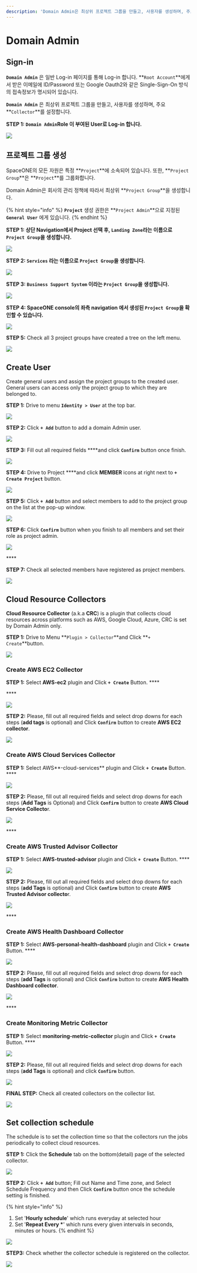 ```yaml
---
description: 'Domain Admin은 최상위 프로젝트 그룹을 만들고, 사용자를 생성하며, 주요 Collector를 설정합니다.'
---
```


# Domain Admin

## Sign-in

**`Domain Admin`** 은 일반 Log-in 페이지를 통해 Log-in 합니다. **`Root Account`**에게서 받은 이메일에 ID/Password 또는 Google Oauth2와 같은 Single-Sign-On 방식의 접속정보가 명시되어 있습니다.

**`Domain Admin`** 은 최상위 프로젝트 그룹을 만들고, 사용자를 생성하며, 주요 **`Collector`**를 설정합니다.



**STEP 1: `Domain Admin`Role 이 부여된 User로 Log-in 합니다.** 

![](../.gitbook/assets/screen-shot-2021-02-04-at-14.39.08.png)

## 프로젝트 그룹 생성

SpaceONE의 모든 자원은 특정 **`Project`**에 소속되어 있습니다. 또한,  **`Project Group`**은 **`Project`**를 그룹화합니다. 

Domain Admin은 회사의 관리 정책에 따라서 최상위 **`Project Group`**을 생성합니다. 

{% hint style="info" %}
**`Project`** 생성 권한은 **`Project Admin`**으로 지정된 **`General User`** 에게 있습니다. 
{% endhint %}



**STEP 1: 상단 Navigation에서 Project 선택 후, `Landing Zone`라는 이름으로 `Project Group`을 생성합니다.** 

![](../.gitbook/assets/create_top_project_group.png)

**STEP 2: `Services` 라는 이름으로 `Project Group`을 생성합니다.**

![](../.gitbook/assets/create_project_group_landingzone.png)

**STEP 3: `Business Support System` 이라는 `Project Group`을 생성합니다.** 

![](../.gitbook/assets/create_project_group_services.png)

**STEP 4: SpaceONE console의 좌측 navigation 에서 생성된 `Project Group`을 확인할 수 있습니다.**

![](../.gitbook/assets/create_project_group_businesssupportsystems.png)

**STEP 5:** Check all 3 project groups have created a tree on the left menu.

![](../.gitbook/assets/show_project_page.png)

## Create User

Create general users and assign the project groups to the created user. General users can access only the project group to which they are belonged to.

**STEP 1:** Drive to menu **`Identity > User`** at the top bar. 

![](../.gitbook/assets/screen-shot-2021-02-04-at-14.16.22%20%281%29.png)

  
**STEP 2:** Click **`+ Add`** button to add a domain Admin user.

![](../.gitbook/assets/screen-shot-2021-02-04-at-14.18.45%20%281%29.png)

**STEP 3:** Fill out all required fields ****and click **`Confirm`** button once finish.

![](../.gitbook/assets/create_user1-1-.png)

**STEP 4:** Drive to Project ****and click **MEMBER** icons at right next to **`+ Create Project`** button.

![](../.gitbook/assets/screen-shot-2021-02-04-at-16.28.10.png)

**STEP 5:** Click **`+ Add`** button and select members to add to the project group on the list at the pop-up window.

![](../.gitbook/assets/screen-shot-2021-02-05-at-10.11.22.png)

**STEP 6:** Click **`Confirm`** button when you finish to all members and set their role as project admin.

![](../.gitbook/assets/add_user2_to_project_group.png)

\*\*\*\*

**STEP 7:** Check all selected members have registered as project members.

![](../.gitbook/assets/screen-shot-2021-02-05-at-10.17.46.png)

## Cloud Resource Collectors

**Cloud Resource Collector** \(a.k.a **CRC**\) is a plugin that collects cloud resources across platforms such as AWS, Google Cloud, Azure, CRC is set by Domain Admin only.

**STEP 1:** Drive to Menu **`Plugin > Collector`**and Click **`+ Create`**button.

![](../.gitbook/assets/create_collector.png)



### **Create AWS EC2 Collector**

**STEP 1:** Select **AWS-ec2** plugin and Click **`+ Create`** Button. ****

\*\*\*\*

![](../.gitbook/assets/select_aws_ec2_plugin.png)

**STEP 2:** Please, fill out all required fields and select drop downs for each steps \(**add tags** is optional\) and Click **`Confirm`** button to create **AWS EC2 collector**.

![](../.gitbook/assets/create_aws_personal_health_dashboard_collector.png)



### **Create AWS Cloud Services Collector** 

**STEP 1:** Select AWS**-cloud-services** plugin and Click **`+ Create`** Button. ****

![](../.gitbook/assets/select_aws_cloud_services_plugin-1-%20%282%29.png)

  
**STEP 2:** Please, fill out all required fields and select drop downs for each steps \(**Add Tags** is Optional\) and Click **`Confirm`** button to create **AWS Cloud Service Collecto**r.

![](../.gitbook/assets/screen-shot-2021-02-05-at-13.46.13.png)

\*\*\*\*

### **Create AWS  Trusted Advisor Collector** 

**STEP 1:** Select **AWS-trusted-advisor** plugin and Click **`+ Create`** Button. ****

![](../.gitbook/assets/screen-shot-2021-02-05-at-13.53.03%20%281%29.png)

**STEP 2:** Please, fill out all required fields and select drop downs for each steps \(**add Tags** is optional\) and Click **`Confirm`** button to create **AWS Trusted Advisor collecto**r.

![](../.gitbook/assets/create_aws_trusted_advisor_collector.png)

\*\*\*\*

### **Create AWS Health Dashboard Collector** 

**STEP 1:** Select **AWS-personal-health-dashboard** plugin and Click **`+ Create`** Button. ****

![](../.gitbook/assets/select_aws_cloud_services_plugin-1-%20%281%29.png)

**STEP 2:** Please, fill out all required fields and select drop downs for each steps \(**add Tags** is optional\) and Click **`Confirm`** button to create **AWS Health Dashboard collector**.

![](../.gitbook/assets/create_aws_personal_health_dashboard_collector%20%281%29.png)

\*\*\*\*

### **Create Monitoring Metric Collector** 

**STEP 1:** Select **monitoring-metric-collector** plugin and Click **`+ Create`** Button. ****

![](../.gitbook/assets/select_aws_cloud_services_plugin-1-.png)

**STEP 2:** Please, fill out all required fields and select drop downs for each steps \(**add Tags** is optional\) and click **`Confirm`** button.

![](../.gitbook/assets/screen-shot-2021-02-05-at-13.46.13%20%281%29.png)

**FINAL STEP:** Check all created collectors on the collector list.

![](../.gitbook/assets/screen-shot-2021-02-05-at-13.53.03.png)

## Set collection schedule

The schedule is to set the collection time so that the collectors run the jobs periodically to collect cloud resources.

**STEP 1:** Click the **Schedule** tab on the bottom\(detail\) page of the selected collector.

![](../.gitbook/assets/screen-shot-2021-02-05-at-14.02.50.png)

**STEP 2:**  Click **`+ Add`** button; Fill out Name and Time zone, and Select Schedule Frequency and then Click **`Confirm`** button once the schedule setting is finished. 

{% hint style="info" %}
1. Set '**Hourly schedule**' which runs everyday at selected hour 
2. Set '**Repeat Every \***' which runs every given intervals in seconds, minutes or hours.
{% endhint %}

![](../.gitbook/assets/add_schedule_to_collector.png)



  
**STEP3:** Check whether the collector schedule is registered on the collector.

![](../.gitbook/assets/list_collector_schedules.png)

